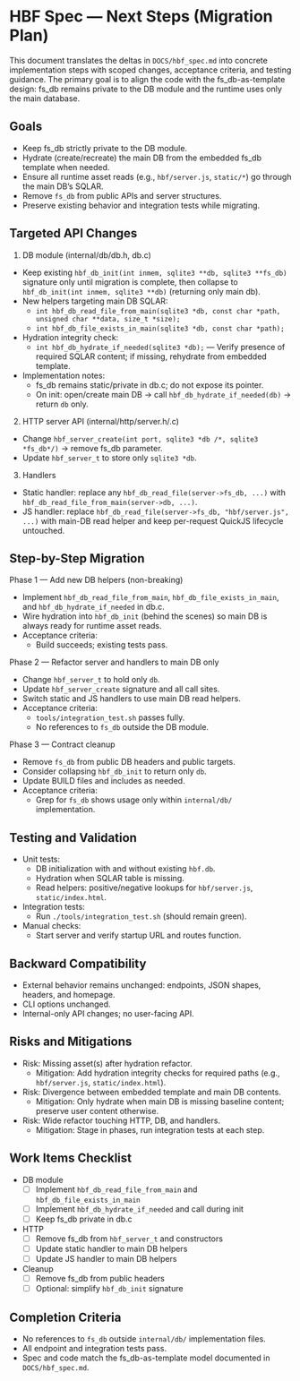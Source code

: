 # HBF Spec — Next Steps (Migration Plan)

This document translates the deltas in `DOCS/hbf_spec.md` into concrete implementation steps with scoped changes, acceptance criteria, and testing guidance. The primary goal is to align the code with the fs_db-as-template design: fs_db remains private to the DB module and the runtime uses only the main database.

## Goals

- Keep fs_db strictly private to the DB module.
- Hydrate (create/recreate) the main DB from the embedded fs_db template when needed.
- Ensure all runtime asset reads (e.g., `hbf/server.js`, `static/*`) go through the main DB’s SQLAR.
- Remove `fs_db` from public APIs and server structures.
- Preserve existing behavior and integration tests while migrating.

## Targeted API Changes

1) DB module (internal/db/db.h, db.c)
- Keep existing `hbf_db_init(int inmem, sqlite3 **db, sqlite3 **fs_db)` signature only until migration is complete, then collapse to `hbf_db_init(int inmem, sqlite3 **db)` (returning only main db).
- New helpers targeting main DB SQLAR:
  - `int hbf_db_read_file_from_main(sqlite3 *db, const char *path, unsigned char **data, size_t *size);`
  - `int hbf_db_file_exists_in_main(sqlite3 *db, const char *path);`
- Hydration integrity check:
  - `int hbf_db_hydrate_if_needed(sqlite3 *db);` — Verify presence of required SQLAR content; if missing, rehydrate from embedded template.
- Implementation notes:
  - fs_db remains static/private in db.c; do not expose its pointer.
  - On init: open/create main DB → call `hbf_db_hydrate_if_needed(db)` → return `db` only.

2) HTTP server API (internal/http/server.h/.c)
- Change `hbf_server_create(int port, sqlite3 *db /*, sqlite3 *fs_db*/)` → remove fs_db parameter.
- Update `hbf_server_t` to store only `sqlite3 *db`.

3) Handlers
- Static handler: replace any `hbf_db_read_file(server->fs_db, ...)` with `hbf_db_read_file_from_main(server->db, ...)`.
- JS handler: replace `hbf_db_read_file(server->fs_db, "hbf/server.js", ...)` with main-DB read helper and keep per-request QuickJS lifecycle untouched.

## Step-by-Step Migration

Phase 1 — Add new DB helpers (non-breaking)
- Implement `hbf_db_read_file_from_main`, `hbf_db_file_exists_in_main`, and `hbf_db_hydrate_if_needed` in db.c.
- Wire hydration into `hbf_db_init` (behind the scenes) so main DB is always ready for runtime asset reads.
- Acceptance criteria:
  - Build succeeds; existing tests pass.

Phase 2 — Refactor server and handlers to main DB only
- Change `hbf_server_t` to hold only `db`.
- Update `hbf_server_create` signature and all call sites.
- Switch static and JS handlers to use main DB read helpers.
- Acceptance criteria:
  - `tools/integration_test.sh` passes fully.
  - No references to `fs_db` outside the DB module.

Phase 3 — Contract cleanup
- Remove `fs_db` from public DB headers and public targets.
- Consider collapsing `hbf_db_init` to return only `db`.
- Update BUILD files and includes as needed.
- Acceptance criteria:
  - Grep for `fs_db` shows usage only within `internal/db/` implementation.

## Testing and Validation

- Unit tests:
  - DB initialization with and without existing `hbf.db`.
  - Hydration when SQLAR table is missing.
  - Read helpers: positive/negative lookups for `hbf/server.js`, `static/index.html`.
- Integration tests:
  - Run `./tools/integration_test.sh` (should remain green).
- Manual checks:
  - Start server and verify startup URL and routes function.

## Backward Compatibility

- External behavior remains unchanged: endpoints, JSON shapes, headers, and homepage.
- CLI options unchanged.
- Internal-only API changes; no user-facing API.

## Risks and Mitigations

- Risk: Missing asset(s) after hydration refactor.
  - Mitigation: Add hydration integrity checks for required paths (e.g., `hbf/server.js`, `static/index.html`).
- Risk: Divergence between embedded template and main DB contents.
  - Mitigation: Only hydrate when main DB is missing baseline content; preserve user content otherwise.
- Risk: Wide refactor touching HTTP, DB, and handlers.
  - Mitigation: Stage in phases, run integration tests at each step.

## Work Items Checklist

- DB module
  - [ ] Implement `hbf_db_read_file_from_main` and `hbf_db_file_exists_in_main`
  - [ ] Implement `hbf_db_hydrate_if_needed` and call during init
  - [ ] Keep fs_db private in db.c
- HTTP
  - [ ] Remove fs_db from `hbf_server_t` and constructors
  - [ ] Update static handler to main DB helpers
  - [ ] Update JS handler to main DB helpers
- Cleanup
  - [ ] Remove fs_db from public headers
  - [ ] Optional: simplify `hbf_db_init` signature

## Completion Criteria

- No references to `fs_db` outside `internal/db/` implementation files.
- All endpoint and integration tests pass.
- Spec and code match the fs_db-as-template model documented in `DOCS/hbf_spec.md`.
